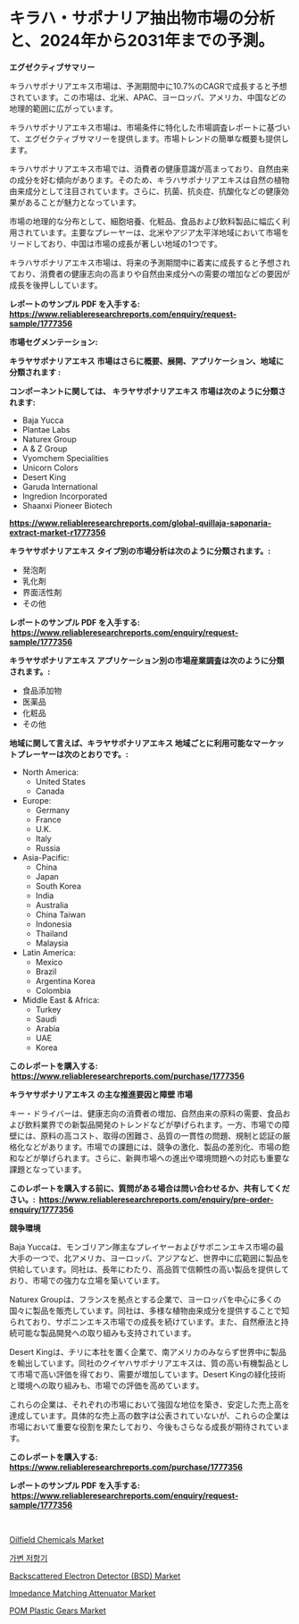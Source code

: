 <p><h1>キラハ・サポナリア抽出物市場の分析と、2024年から2031年までの予測。</h1></p><p><strong>エグゼクティブサマリー</strong></p>
<p><p>キラハサポナリアエキス市場は、予測期間中に10.7%のCAGRで成長すると予想されています。この市場は、北米、APAC、ヨーロッパ、アメリカ、中国などの地理的範囲に広がっています。</p><p>キラハサポナリアエキス市場は、市場条件に特化した市場調査レポートに基づいて、エグゼクティブサマリーを提供します。市場トレンドの簡単な概要も提供します。</p><p>キラハサポナリアエキス市場では、消費者の健康意識が高まっており、自然由来の成分を好む傾向があります。そのため、キラハサポナリアエキスは自然の植物由来成分として注目されています。さらに、抗菌、抗炎症、抗酸化などの健康効果があることが魅力となっています。</p><p>市場の地理的な分布として、細胞培養、化粧品、食品および飲料製品に幅広く利用されています。主要なプレーヤーは、北米やアジア太平洋地域において市場をリードしており、中国は市場の成長が著しい地域の1つです。</p><p>キラハサポナリアエキス市場は、将来の予測期間中に着実に成長すると予想されており、消費者の健康志向の高まりや自然由来成分への需要の増加などの要因が成長を後押ししています。</p></p>
<p><strong>レポートのサンプル PDF を入手する: <a href="https://www.reliableresearchreports.com/enquiry/request-sample/1777356">https://www.reliableresearchreports.com/enquiry/request-sample/1777356</a></strong></p>
<p><strong>市場セグメンテーション:</strong></p>
<p><strong> キラヤサポナリアエキス 市場はさらに概要、展開、アプリケーション、地域に分類されます :</strong></p>
<p><strong>コンポーネントに関しては、 キラヤサポナリアエキス 市場は次のように分類されます: &nbsp;</strong></p>
<p><ul><li>Baja Yucca</li><li>Plantae Labs</li><li>Naturex Group</li><li>A & Z Group</li><li>Vyomchem Specialities</li><li>Unicorn Colors</li><li>Desert King</li><li>Garuda International</li><li>Ingredion Incorporated</li><li>Shaanxi Pioneer Biotech</li></ul></p>
<p><strong><a href="https://www.reliableresearchreports.com/global-quillaja-saponaria-extract-market-r1777356">https://www.reliableresearchreports.com/global-quillaja-saponaria-extract-market-r1777356</a></strong></p>
<p><strong> キラヤサポナリアエキス タイプ別の市場分析は次のように分類されます。:</strong></p>
<p><ul><li>発泡剤</li><li>乳化剤</li><li>界面活性剤</li><li>その他</li></ul></p>
<p><strong>レポートのサンプル PDF を入手する: &nbsp;<a href="https://www.reliableresearchreports.com/enquiry/request-sample/1777356">https://www.reliableresearchreports.com/enquiry/request-sample/1777356</a></strong></p>
<p><strong> キラヤサポナリアエキス アプリケーション別の市場産業調査は次のように分類されます。:</strong></p>
<p><ul><li>食品添加物</li><li>医薬品</li><li>化粧品</li><li>その他</li></ul></p>
<p><strong>地域に関して言えば、キラヤサポナリアエキス 地域ごとに利用可能なマーケットプレーヤーは次のとおりです。:</strong></p>
<p><ul>
    <li>
        North America:
        <ul>
            <li>United States</li>
            <li>Canada</li>
        </ul>
    </li>
    <li>
        Europe:
        <ul>
            <li>Germany</li>
            <li>France</li>
            <li>U.K.</li>
            <li>Italy</li>
            <li>Russia</li>
        </ul>
    </li>
    <li>
        Asia-Pacific:
        <ul>
            <li>China</li>
            <li>Japan</li>
            <li>South Korea</li>
            <li>India</li>
            <li>Australia</li>
            <li>China Taiwan</li>
            <li>Indonesia</li>
            <li>Thailand</li>
            <li>Malaysia</li>
        </ul>
    </li>
    <li>
        Latin America:
        <ul>
            <li>Mexico</li>
            <li>Brazil</li>
            <li>Argentina Korea</li>
            <li>Colombia</li>
        </ul>
    </li>
    <li>
        Middle East & Africa:
        <ul>
            <li>Turkey</li>
            <li>Saudi</li>
            <li>Arabia</li>
            <li>UAE</li>
            <li>Korea</li>
        </ul>
    </li>
    </ul></p>
<p><strong>このレポートを購入する: &nbsp;<a href="https://www.reliableresearchreports.com/purchase/1777356">https://www.reliableresearchreports.com/purchase/1777356</a></strong></p>
<p><strong>キラヤサポナリアエキス の主な推進要因と障壁 市場</strong></p>
<p><p>キー・ドライバーは、健康志向の消費者の増加、自然由来の原料の需要、食品および飲料業界での新製品開発のトレンドなどが挙げられます。一方、市場での障壁には、原料の高コスト、取得の困難さ、品質の一貫性の問題、規制と認証の厳格化などがあります。市場での課題には、競争の激化、製品の差別化、市場の飽和などが挙げられます。さらに、新興市場への進出や環境問題への対応も重要な課題となっています。</p></p>
<p><strong>このレポートを購入する前に、質問がある場合は問い合わせるか、共有してください。:&nbsp; <a href="https://www.reliableresearchreports.com/enquiry/pre-order-enquiry/1777356">https://www.reliableresearchreports.com/enquiry/pre-order-enquiry/1777356</a></strong></p>
<p><strong>競争環境</strong></p>
<p><p>Baja Yuccaは、モンゴリアン隊主なプレイヤーおよびサポニンエキス市場の最大手の一つで、北アメリカ、ヨーロッパ、アジアなど、世界中に広範囲に製品を供給しています。同社は、長年にわたり、高品質で信頼性の高い製品を提供しており、市場での強力な立場を築いています。</p><p>Naturex Groupは、フランスを拠点とする企業で、ヨーロッパを中心に多くの国々に製品を販売しています。同社は、多様な植物由来成分を提供することで知られており、サポニンエキス市場での成長を続けています。また、自然療法と持続可能な製品開発への取り組みも支持されています。</p><p>Desert Kingは、チリに本社を置く企業で、南アメリカのみならず世界中に製品を輸出しています。同社のクイヤハサポナリアエキスは、質の高い有機製品として市場で高い評価を得ており、需要が増加しています。Desert Kingの緑化技術と環境への取り組みも、市場での評価を高めています。</p><p>これらの企業は、それぞれの市場において強固な地位を築き、安定した売上高を達成しています。具体的な売上高の数字は公表されていないが、これらの企業は市場において重要な役割を果たしており、今後もさらなる成長が期待されています。</p></p>
<p><strong>このレポートを購入する: &nbsp; <a href="https://www.reliableresearchreports.com/purchase/1777356">https://www.reliableresearchreports.com/purchase/1777356</a></strong></p>
<p><strong>レポートのサンプル PDF を入手する: &nbsp;<a href="https://www.reliableresearchreports.com/enquiry/request-sample/1777356">https://www.reliableresearchreports.com/enquiry/request-sample/1777356</a></strong><strong></strong></p>
<p>&nbsp;</p>
<p><p><a href="https://github.com/gdfhhhj/Market-Research-Report-List-4/blob/main/oilfield-chemicals-market.md">Oilfield Chemicals Market</a></p><p><a href="https://github.com/sougarounis/Market-Research-Report-List-3/blob/main/309611523576.md">가변 저항기</a></p><p><a href="https://www.linkedin.com/pulse/backscattered-electron-detector-bsd-market-research-report-hv45e?trackingId=pQKcAo0MQ2%2By88B5%2BeMgGQ%3D%3D">Backscattered Electron Detector (BSD) Market</a></p><p><a href="https://meowing-lemming-dd3.notion.site/Impedance-Matching-Attenuator-Market-Share-Evolution-and-Market-Growth-Trends-2024-2031-8e33158422c74d6bbbbf6dddda6b19f7">Impedance Matching Attenuator Market</a></p><p><a href="https://view.publitas.com/reportprime-1/pom-plastic-gears-market-insight-market-trends-growth-forecasted-from-2024-to-2031/">POM Plastic Gears Market</a></p></p>